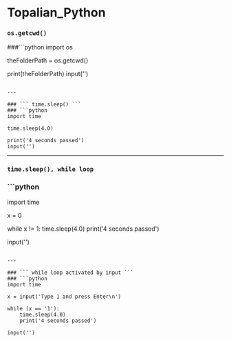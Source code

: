 # Topalian_Python

### ``` os.getcwd() ```
###```python
import os

theFolderPath = os.getcwd()

print(theFolderPath)
input('')
```

---

### ``` time.sleep() ```
### ```python
import time

time.sleep(4.0)

print('4 seconds passed')
input('')
```

---

### ``` time.sleep(), while loop ```
### ```python
import time

x = 0

while x != 1:
    time.sleep(4.0)
    print('4 seconds passed')

input('')
```

---

### ``` while loop activated by input ```
### ```python
import time

x = input('Type 1 and press Enter\n')

while (x == '1'):
    time.sleep(4.0)
    print('4 seconds passed')

input('')
```
